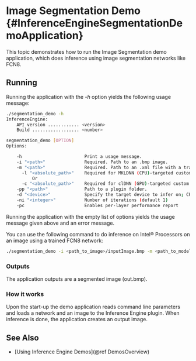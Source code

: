# Image Segmentation Demo {#InferenceEngineSegmentationDemoApplication}

This topic demonstrates how to run the Image Segmentation demo application, which does inference using image
segmentation networks like FCN8.

## Running

Running the application with the <i>-h</i> option yields the following usage message:
```sh
./segmentation_demo -h
InferenceEngine: 
    API version ............ <version>
    Build .................. <number>

segmentation_demo [OPTION]
Options:

    -h                        Print a usage message.
    -i "<path>"               Required. Path to an .bmp image.
    -m "<path>"               Required. Path to an .xml file with a trained model.
      -l "<absolute_path>"    Required for MKLDNN (CPU)-targeted custom layers.Absolute path to a shared library with the kernels impl.
          Or
      -c "<absolute_path>"    Required for clDNN (GPU)-targeted custom kernels.Absolute path to the xml file with the kernels desc.
    -pp "<path>"              Path to a plugin folder.
    -d "<device>"             Specify the target device to infer on; CPU, GPU, FPGA or MYRIAD is acceptable. Demo will look for a suitable plugin for device specified (CPU bu default)
    -ni "<integer>"           Number of iterations (default 1)
    -pc                       Enables per-layer performance report

```

Running the application with the empty list of options yields the usage message given above and an error message.

You can use the following command to do inference on Intel&reg; Processors on an image using a trained FCN8 network:
```sh
./segmentation_demo -i <path_to_image>/inputImage.bmp -m <path_to_model>/fcn8.xml
```

### Outputs

The application outputs are a segmented image (out.bmp).

### How it works

Upon the start-up the demo application reads command line parameters and loads a network and an image to the 
Inference Engine plugin. When inference is done, the application creates an output image.

## See Also 
* [Using Inference Engine Demos](@ref DemosOverview)
